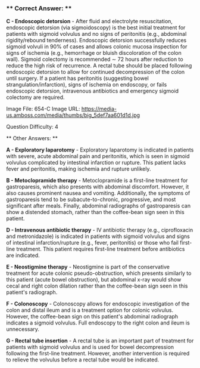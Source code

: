 ### ** Correct Answer: **

**C - Endoscopic detorsion** - After fluid and electrolyte resuscitation, endoscopic detorsion (via sigmoidoscopy) is the best initial treatment for patients with sigmoid volvulus and no signs of peritonitis (e.g., abdominal rigidity/rebound tenderness). Endoscopic detorsion successfully reduces sigmoid volvuli in 90% of cases and allows colonic mucosa inspection for signs of ischemia (e.g., hemorrhage or bluish discoloration of the colon wall). Sigmoid colectomy is recommended ∼ 72 hours after reduction to reduce the high risk of recurrence. A rectal tube should be placed following endoscopic detorsion to allow for continued decompression of the colon until surgery. If a patient has peritonitis (suggesting bowel strangulation/infarction), signs of ischemia on endoscopy, or fails endoscopic detorsion, intravenous antibiotics and emergency sigmoid colectomy are required.

Image File: 654-C
Image URL: https://media-us.amboss.com/media/thumbs/big_5def7aa601d1d.jpg

Question Difficulty: 4

** Other Answers: **

**A - Exploratory laparotomy** - Exploratory laparotomy is indicated in patients with severe, acute abdominal pain and peritonitis, which is seen in sigmoid volvulus complicated by intestinal infarction or rupture. This patient lacks fever and peritonitis, making ischemia and rupture unlikely.

**B - Metoclopramide therapy** - Metoclopramide is a first-line treatment for gastroparesis, which also presents with abdominal discomfort. However, it also causes prominent nausea and vomiting. Additionally, the symptoms of gastroparesis tend to be subacute-to-chronic, progressive, and most significant after meals. Finally, abdominal radiographs of gastroparesis can show a distended stomach, rather than the coffee-bean sign seen in this patient.

**D - Intravenous antibiotic therapy** - IV antibiotic therapy (e.g., ciprofloxacin and metronidazole) is indicated in patients with sigmoid volvulus and signs of intestinal infarction/rupture (e.g., fever, peritonitis) or those who fail first-line treatment. This patient requires first-line treatment before antibiotics are indicated.

**E - Neostigmine therapy** - Neostigmine is part of the conservative treatment for acute colonic pseudo-obstruction, which presents similarly to this patient (acute bowel obstruction), but abdominal x-ray would show cecal and right colon dilation rather than the coffee-bean sign seen in this patient's radiograph.

**F - Colonoscopy** - Colonoscopy allows for endoscopic investigation of the colon and distal ileum and is a treatment option for colonic volvulus. However, the coffee-bean sign on this patient's abdominal radiograph indicates a sigmoid volvulus. Full endoscopy to the right colon and ileum is unnecessary.

**G - Rectal tube insertion** - A rectal tube is an important part of treatment for patients with sigmoid volvulus and is used for bowel decompression following the first-line treatment. However, another intervention is required to relieve the volvulus before a rectal tube would be indicated.

